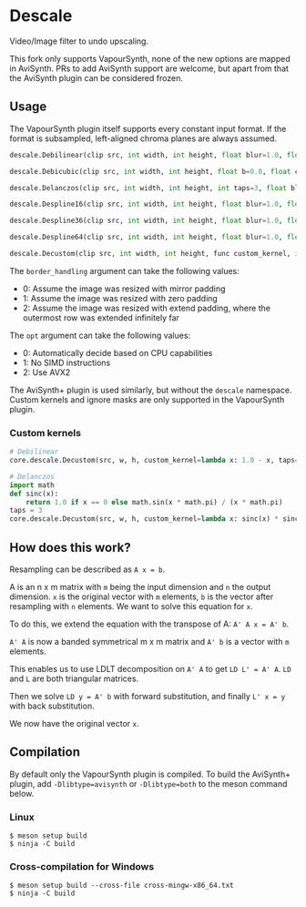 # Descale

Video/Image filter to undo upscaling.

This fork only supports VapourSynth, none of the new options are mapped in AviSynth. PRs to add AviSynth support are welcome, but apart from that the AviSynth plugin can be considered frozen.

## Usage

The VapourSynth plugin itself supports every constant input format. If the format is subsampled, left-aligned chroma planes are always assumed.

```python
descale.Debilinear(clip src, int width, int height, float blur=1.0, float[] post_conv=[], float src_left=0.0, float src_top=0.0, float src_width=width, float src_height=height, int border_handling=0, clip ignore_mask=None, bool force=false, bool force_h=false, bool force_v=false, int opt=0)

descale.Debicubic(clip src, int width, int height, float b=0.0, float c=0.5, float blur=1.0, float[] post_conv=[], float src_left=0.0, float src_top=0.0, float src_width=width, float src_height=height, int border_handling=0, clip ignore_mask=None, bool force=false, bool force_h=false, bool force_v=false, int opt=0)

descale.Delanczos(clip src, int width, int height, int taps=3, float blur=1.0, float[] post_conv=[], float src_left=0.0, float src_top=0.0, float src_width=width, float src_height=height, int border_handling=0, clip ignore_mask=None, bool force=false, bool force_h=false, bool force_v=false, int opt=0)

descale.Despline16(clip src, int width, int height, float blur=1.0, float[] post_conv=[], float src_left=0.0, float src_top=0.0, float src_width=width, float src_height=height, int border_handling=0, clip ignore_mask=None, bool force=false, bool force_h=false, bool force_v=false, int opt=0)

descale.Despline36(clip src, int width, int height, float blur=1.0, float[] post_conv=[], float src_left=0.0, float src_top=0.0, float src_width=width, float src_height=height, int border_handling=0, clip ignore_mask=None, bool force=false, bool force_h=false, bool force_v=false, int opt=0)

descale.Despline64(clip src, int width, int height, float blur=1.0, float[] post_conv=[], float src_left=0.0, float src_top=0.0, float src_width=width, float src_height=height, int border_handling=0, clip ignore_mask=None, bool force=false, bool force_h=false, bool force_v=false, int opt=0)

descale.Decustom(clip src, int width, int height, func custom_kernel, int taps=3, float blur=1.0, float[] post_conv=[], float src_left=0.0, float src_top=0.0, float src_width=width, float src_height=height, int border_handling=0, clip ignore_mask=None, bool force=false, bool force_h=false, bool force_v=false, int opt=0)
```

The `border_handling` argument can take the following values:
- 0: Assume the image was resized with mirror padding
- 1: Assume the image was resized with zero padding
- 2: Assume the image was resized with extend padding, where the outermost row was extended infinitely far

The `opt` argument can take the following values:
- 0: Automatically decide based on CPU capabilities
- 1: No SIMD instructions
- 2: Use AVX2

The AviSynth+ plugin is used similarly, but without the `descale` namespace.
Custom kernels and ignore masks are only supported in the VapourSynth plugin.

### Custom kernels

```python
# Debilinear
core.descale.Decustom(src, w, h, custom_kernel=lambda x: 1.0 - x, taps=1)

# Delanczos
import math
def sinc(x):
    return 1.0 if x == 0 else math.sin(x * math.pi) / (x * math.pi)
taps = 3
core.descale.Decustom(src, w, h, custom_kernel=lambda x: sinc(x) * sinc(x / taps), taps=taps)
```

## How does this work?

Resampling can be described as `A x = b`.

A is an n x m matrix with `m` being the input dimension and `n` the output dimension. `x` is the original vector with `m` elements, `b` is the vector after resampling with `n` elements. We want to solve this equation for `x`.

To do this, we extend the equation with the transpose of A: `A' A x = A' b`.

`A' A` is now a banded symmetrical m x m matrix and `A' b` is a vector with `m` elements.

This enables us to use LDLT decomposition on `A' A` to get `LD L' = A' A`. `LD` and `L` are both triangular matrices.

Then we solve `LD y = A' b` with forward substitution, and finally `L' x = y` with back substitution.

We now have the original vector `x`.


## Compilation

By default only the VapourSynth plugin is compiled.
To build the AviSynth+ plugin, add `-Dlibtype=avisynth` or `-Dlibtype=both` to the meson command below.

### Linux

```
$ meson setup build
$ ninja -C build
```

### Cross-compilation for Windows
```
$ meson setup build --cross-file cross-mingw-x86_64.txt
$ ninja -C build
```
